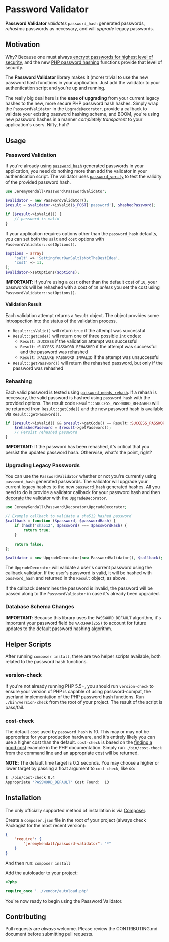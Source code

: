 # Password Validator

**Password Validator** *validates* `password_hash` generated passwords, *rehashes*
passwords as necessary, and will *upgrade* legacy passwords.

## Motivation

Why? Because one must always[ encrypt passwords for highest level of
security][7], and the new [PHP password hashing][1] functions provide that level of
security.

The **Password Validator** library makes it (more) trivial to use the new
password hash functions in your application.  Just add the validator to your
authentication script and you're up and running.

The really big deal here is the **ease of upgrading** from your current legacy
hashes to the new, more secure PHP password hash hashes.  Simply wrap the
`PasswordValidator` in the `UpgradeDecorator`, provide a callback to validate
your existing password hashing scheme, and BOOM, you're using new password
hashes in a manner *completely transparent* to your application's users. Nifty,
huh?

## Usage

### Password Validation

If you're already using [`password_hash`][2] generated passwords in your
application, you need do nothing more than add the validator in your
authentication script. The validator uses [`password_verify`][3] to test 
the validity of the provided password hash.

``` php
use JeremyKendall\Password\PasswordValidator;

$validator = new PasswordValidator();
$result = $validator->isValid($_POST['password'], $hashedPassword);

if ($result->isValid()) {
    // password is valid
}
```

If your application requires options other than the `password_hash` defaults,
you can set both the `salt` and `cost` options with `PasswordValidator::setOptions()`.

``` php
$options = array(
    'salt' => 'SettingYourOwnSaltIsNotTheBestIdea',
    'cost' => 11,
);
$validator->setOptions($options);
```

**IMPORTANT**: If you're using a `cost` other than the default cost of `10`,
your passwords will be rehashed with a cost of `10` *unless* you set the cost
using `PasswordValidator::setOptions()`.

#### Validation Result

Each validation attempt returns a `Result` object. The object provides some
introspection into the status of the validation process.

* `Result::isValid()` will return `true` if the attempt was successful
* `Result::getCode()` will return one of three possible `int` codes:
    * `Result::SUCCESS` if the validation attempt was successful
    * `Result::SUCCESS_PASSWORD_REHASHED` if the attempt was successful and the password was rehashed
    * `Result::FAILURE_PASSWORD_INVALID` if the attempt was unsuccessful
* `Result::getPassword()` will return the rehashed password, but only if the password was rehashed

### Rehashing

Each valid password is tested using [`password_needs_rehash`][4]. If a rehash
is necessary, the valid password is hashed using `password_hash` with the
provided options. The result code `Result::SUCCESS_PASSWORD_REHASHED` will be
returned from `Result::getCode()` and the new password hash is available via
`Result::getPassword()`.

``` php
if ($result->isValid() && $result->getCode() == Result::SUCCESS_PASSWORD_REHASHED) {
    $rehashedPassword = $result->getPassword();
    // Persist rehashed password
}
```

**IMPORTANT**: If the password has been rehashed, it's critical that you
persist the updated password hash. Otherwise, what's the point, right?

### Upgrading Legacy Passwords

You can use the `PasswordValidator` whether or not you're currently using
`password_hash` generated passwords. The validator will upgrade your current
legacy hashes to the new `password_hash` generated hashes.  All you need to
do is provide a validator callback for your password hash and then
[decorate][6] the validator with the `UpgradeDecorator`.

``` php
use JeremyKendall\Password\Decorator\UpgradeDecorator;

// Example callback to validate a sha512 hashed password
$callback = function ($password, $passwordHash) {
    if (hash('sha512', $password) === $passwordHash) {
        return true;
    }

    return false;
};

$validator = new UpgradeDecorator(new PasswordValidator(), $callback);
```

The `UpgradeDecorator` will validate a user's current password using the
callback validator.  If the user's password is valid, it will be hashed with
`password_hash` and returned in the `Result` object, as above.

If the callback determines the password is invalid, the password will be passed
along to the `PasswordValidator` in case it's already been upgraded.

### Database Schema Changes

**IMPORTANT**: Because this library uses the `PASSWORD_DEFAULT` algorithm, it's
important your password field be `VARCHAR(255)` to account for future updates
to the default password hashing algorithm.

## Helper Scripts

After running `composer install`, there are two helper scripts available, both 
related to the password hash functions.

### version-check

If you're not already running PHP 5.5+, you should run `version-check` to
ensure your version of PHP is capable of using password-compat, the userland
implementation of the PHP password hash functions.  Run `./bin/version-check`
from the root of your project. The result of the script is pass/fail.

### cost-check

The default `cost` used by `password_hash` is 10.  This may or may not be
appropriate for your production hardware, and it's entirely likely you can use
a higher cost than the default. `cost-check` is based on the [finding a good
cost][8] example in the PHP documentation. Simply run `./bin/cost-check` from the command line and an appropriate cost will be returned.

**NOTE**: The default time target is 0.2 seconds.  You may choose a higher or lower 
target by passing a float argument to `cost-check`, like so:

``` bash
$ ./bin/cost-check 0.4
Appropriate 'PASSWORD_DEFAULT' Cost Found:  13
```

## Installation

The only officially supported method of installation is via
[Composer](http://getcomposer.org).

Create a `composer.json` file in the root of your project (always check
Packagist for the most recent version):

``` json
{
    "require": {
        "jeremykendall/password-validator": "*"
    }
}
```

And then run: `composer install`

Add the autoloader to your project:

``` php
<?php

require_once '../vendor/autoload.php'
```

You're now ready to begin using the Password Validator.

## Contributing

Pull requests are *always* welcome. Please review the CONTRIBUTING.md document before
submitting pull requests.

[1]: http://www.php.net/manual/en/ref.password.php
[2]: http://www.php.net/manual/en/function.password-hash.php
[3]: http://www.php.net/manual/en/function.password-verify.php
[4]: http://www.php.net/manual/en/function.password-needs-rehash.php
[5]: https://github.com/ircmaxell/password_compat
[6]: http://en.wikipedia.org/wiki/Decorator_pattern
[7]: http://csiphp.com/blog/2012/02/16/encrypt-passwords-for-highest-level-of-security/
[8]: http://php.net/password_hash#example-875
